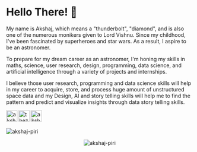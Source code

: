 # Hello There! :wave:
My name is Akshaj, which means a "thunderbolt", "diamond", and is also one of the numerous monikers given to Lord Vishnu. Since my childhood, I've been fascinated by superheroes and star wars. As a result, I aspire to be an astronomer. 

To prepare for my dream career as an astronomer, I'm honing my skills in maths, science, user research, design, programming, data science, and artificial intelligence through a variety of projects and internships.

I believe those user research, programming and data science skills will help in my career to acquire, store, and process huge amount of unstructured space data and my Design, AI and story telling skills will help me to find the pattern and predict and visualize insights through data story telling skills.

[linkedin]: https://www.linkedin.com/in/akshajpiri
[github]: https://github.com/thezillionaireboy
[dribbble]: https://dribbble.com/akshajpiri

[<img align="left" alt="akshajpiri | LinkedIn" width="30px" src="https://img.icons8.com/color/48/000000/linkedin.png" />][linkedin]
[<img align="left" alt="thezillionaireboy | GitHub" width="30px" src="https://img.icons8.com/fluent/48/000000/github.png" />][github]
[<img align="left" alt="akshajpiri | Dribbble" width="30px" src="https://img.icons8.com/fluent/48/000000/dribbble.png" />][dribbble]

<br>
<br>

<p align="left"> <img src="https://komarev.com/ghpvc/?username=thezillionaireboy&label=Visitors%20views&color=0066FF&style=flat-square" alt="akshaj-piri" /> </p>

<p align="center"><img src="https://github-readme-streak-stats.herokuapp.com?user=thezillionaireboy&theme=github-dark-blue" alt="akshaj-piri" /></p>